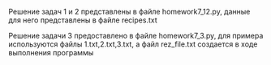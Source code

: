 Решение задач 1 и 2 представлены в файле homework7_12.py, данные для него представлены в файле recipes.txt

Решение задачи 3 предоставлено в файле homework7_3.py, для примера используются файлы 1.txt,2.txt,3.txt, а файл rez_file.txt создается в ходе выполнения программы
